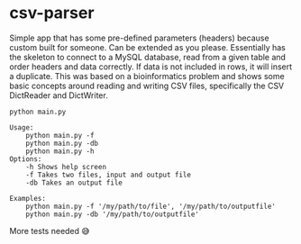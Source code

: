 # csv-parser

Simple app that has some pre-defined parameters (headers) because custom built for someone. Can be extended as you please. Essentially has the skeleton
to connect to a MySQL database, read from a given table and order headers and data correctly. If data is not included in rows, it will insert a duplicate.
This was based on a bioinformatics problem and shows some basic concepts around reading and writing CSV files, specifically the CSV DictReader and DictWriter.

```
python main.py

Usage:
    python main.py -f
    python main.py -db
    python main.py -h
Options:
    -h Shows help screen
    -f Takes two files, input and output file
    -db Takes an output file

Examples:
    python main.py -f '/my/path/to/file', '/my/path/to/outputfile'
    python main.py -db '/my/path/to/outputfile'
```

More tests needed 😅
